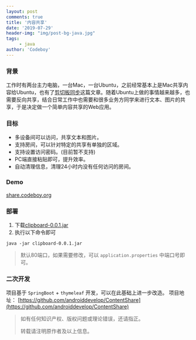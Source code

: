 ```yaml
---
layout: post
comments: true
title: '内容共享'
date: '2019-07-29'
header-img: "img/post-bg-java.jpg"
tags:
     - java
author: 'Codeboy'
---
```


### 背景

工作时有两台主力电脑，一台Mac，一台Ubuntu，之前经常基本上是Mac共享内容给Ubuntu，也有了[剪切板同步](/2019/04/17/clipboard-sync)这篇文章。随着Ubuntu上做的事情越来越多，也需要反向共享，结合日常工作中也需要和很多业务方同学来进行文本、图片的共享，于是决定做一个简单内容共享的Web应用。

### 目标

- 多设备间可以访问，共享文本和图片。
- 支持房间，可以针对特定的共享有单独的区域。
- 支持设置访问密码。(目前暂不支持)
- PC端直接粘贴即可，提升效率。
- 自动清理信息，清理24小时内没有任何访问的房间。

### Demo

[share.codeboy.org](http://share.codeboy.org)

### 部署

1. 下载[clipboard-0.0.1.jar](http://cdn.codeboy.org/clipboard-0.0.1.jar)
2. 执行以下命令即可
```nohighlight
java -jar clipboard-0.0.1.jar
```

> 默认80端口，如果需要修改，可以 `application.properties` 中端口号即可。

### 二次开发

项目基于 `SpringBoot` + `thymeleaf` 开发，可以在此基础上进一步改造。
项目地址： [https://github.com/androiddevelop/ContentShare](https://github.com/androiddevelop/ContentShare)




> 如有任何知识产权、版权问题或理论错误，还请指正。
>
> 转载请注明原作者及以上信息。
